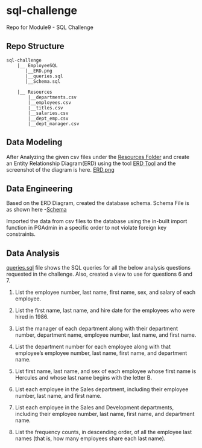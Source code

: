 # sql-challenge
Repo for Module9 - SQL Challenge

## Repo Structure
    sql-challenge
        |__ EmployeeSQL
           |__ERD.png
           |__queries.sql
           |__Schema.sql
           
        |__ Resources
            |__departments.csv
            |__employees.csv
            |__titles.csv
            |__salaries.csv
            |__dept_emp.csv
            |__dept_manager.csv

## Data Modeling

After Analyzing the given csv files under the [Resources Folder](Resources) and create an Entity Relationship Diagram(ERD) using the tool [ERD Tool](https://app.quickdatabasediagrams.com/) and the screenshot of the diagram is here. [ERD.png](EmployeeSQL/ERD.png)

## Data Engineering

Based on the ERD Diagram, created the database schema. Schema File is as shown here -[Schema](EmployeeSQL/Schema.sql)

Imported the data from csv files to the database using the in-built import function in PGAdmin in a specific order to not violate foreign key constraints.

## Data Analysis

[queries.sql](EmployeeSQL/queries.sql) file shows the SQL queries for all the below analysis questions requested in the challenge. Also, created a view to use for questions 6 and 7.

1. List the employee number, last name, first name, sex, and salary of each employee.

2. List the first name, last name, and hire date for the employees who were hired in 1986.

3. List the manager of each department along with their department number, department name, employee number, last name, and first name.

4. List the department number for each employee along with that employee’s employee number, last name, first name, and department name.

5. List first name, last name, and sex of each employee whose first name is Hercules and whose last name begins with the letter B.

6. List each employee in the Sales department, including their employee number, last name, and first name.

7. List each employee in the Sales and Development departments, including their employee number, last name, first name, and department name.

8. List the frequency counts, in descending order, of all the employee last names (that is, how many employees share each last name).
